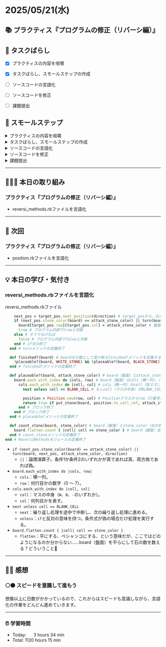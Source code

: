 # 2025/05/21(水)
## 📚 プラクティス『プログラムの修正（リバーシ編）』


## 🧩 タスクばらし
- [x] プラクティスの内容を咀嚼
- [x] タスクばらし、スモールステップの作成
- [ ] ソースコードの言語化
- [ ] ソースコードを修正
- [ ] 課題提出


## 🐾 スモールステップ
<details><summary>プラクティスの内容を咀嚼</summary>

- [x] プラクティスの内容を咀嚼
</details>

<details><summary>タスクばらし、スモールステップの作成</summary>

- [x] タスクばらし、スモールステップの作成
</details>

<details><summary>ソースコードの言語化</summary>

- [ ] ソースコードの言語化 **※①から順に行う**
  - [x] ① reversi_methods_test.rb
  - [x] ② reversi.rb
  - [x] ③ reversi_methods.rb
  - [ ] ④ position.rb


</details>

<details><summary>ソースコードを修正</summary>

- [ ] ソースコードを修正
  - test_cannot_put_stone
    - [ ] 修正
  - test_finished_of_quickest_win_board
    - [ ] 修正
  - test_put_stone
    - [ ] 修正
  - test_turn
    - [ ] 修正
  - test_finished_of_full_board
    - [ ] 修正

</details>

<details><summary>課題提出</summary>

- [ ] 修正したソースコードを Pull Request としてアップ
- [ ] Pull Request としてアップした URL とテストコードの実行結果を提出
</details>


---


## 🧑🏻‍💻 本日の取り組み
### プラクティス『プログラムの修正（リバーシ編）』
- reversi_methods.rbファイルを言語化


---


## 🎯 次回
### プラクティス『プログラムの修正（リバーシ編）』
- position.rbファイルを言語化
    

---


## 💡 本日の学び・気付き
### reversi_methods.rbファイルを言語化
reversi_methods.rbファイル
```ruby
    next_pos = target_pos.next_position(direction) # target_posから、directionへ進んだ新しい位置を変数next_posに代入する
    if (next_pos.stone_color(board) == attack_stone_color) || turn(board, next_pos, attack_stone_color, direction) # 隣のマスが自分の石か、または隣を越えた先に自分の石が見つかるなら以下の処理を行う
      board[target_pos.row][target_pos.col] = attack_stone_color # 盤面上の指定したtarget_posrow（行）とtarget_pos.col（列）のマスに、attack_stone_color（自分の石の色）を置く
      true # プログラム内部でtrueと判断
    else # そうでなければ
      false # プログラム内部でfalseと判断
    end # if文の終了
  end # turnメソッドの定義終了

  def finished?(board) # boardを引数として受け取るfinished?メソッドを定義する
    !placeable?(board, WHITE_STONE) && !placeable?(board, BLACK_STONE) # 白石を置く場所がなく、且つ黒石も置く場所がない
  end # finished?メソッドの定義終了

  def placeable?(board, attack_stone_color) # board（盤面）とattack_stone_color（自分の石の色）を引数として受け取るplaceable?メソッドを定義する
    board.each_with_index do |cols, row| # board（盤面）のcols（横一列）、row（行番号）を順に取り出し処理を繰り返す
      cols.each_with_index do |cell, col| # cols（横一列）のcell（各マス）、col（列番号）を順に取り出し処理を繰り返す
        next unless cell == BLANK_CELL # もしcell（マスの中身）がBLANK_CELL（空マス）でない場合、この繰り返しの処理を中断して、次のマスの処理に進む

        position = Position.new(row, col) # Positionクラスからrow（行番号）とcol（列番号）を引数として受け取るオブジェクト作成し、そのオブジェクトを変数positionに代入する
        return true if put_stone(board, position.to_cell_ref, attack_stone_color, dry_run: true) # board（盤面）に石が置けるかどうかを試しにやってみて、もし置ける場所ならtrueを返してその場でメソッドの処理を終了する。ただしこれは実際に石を置くわけでなく、dry_run（テスト）として試している
      end # ブロック終了
    end # ブロック終了
  end # placeable?メソッドの定義終了

  def count_stone(board, stone_color) # board（盤面）とstone_color（石の色）を引数として受け取るcount_stoneメソッドを定義する
    board.flatten.count { |cell| cell == stone_color } # board（盤面）あるマスの中にある石の色がいくつあるのかを数える
  end # count_stoneメソッドの定義終了
end # ReversiMethodsモジュールの定義終了

```
- `if (next_pos.stone_color(board) == attack_stone_color) || turn(board, next_pos, attack_stone_color, direction)`
  - `||`：論理演算子。条件1か条件2のいずれかが真であれば真、両方偽であれば偽。
- `board.each_with_index do |cols, row|`
  - `cols`：横一列。
  - `row`：何行目かの数字（0 〜 7）。
- `cols.each_with_index do |cell, col|`
  - `cell`：マスの中身（`W`、`B`、`-`のいずれか）。
  - `col`：何列目かを表す。
- `next unless cell == BLANK_CELL`
  - `next`：繰り返し処理を途中で中断し、次の繰り返し処理に進める。
  - `unless`：`if`と反対の意味を持つ。条件式が偽の場合だけ処理を実行する。
- `board.flatten.count { |cell| cell == stone_color }`
  - `flatten`：平にする、ペシャンコにする、という意味だが、ここではどのようになるのか分からない......board（盤面）を平らにして石の数を数える？どういうこと🤔


---


## ✍🏻 感想
### ⚪️⚫️ スピードを意識して進もう
想像以上に日数がかかっているので、これからはスピードも意識しながら、言語化の作業をどんどん進めていきます。


---


### ⏰ 学習時間
- Today:&nbsp;&nbsp;&nbsp;&nbsp;&nbsp; 3 hours 34 min
- Total: 1120 hours 15 min
